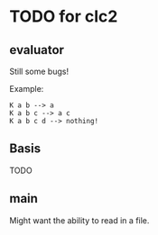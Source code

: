 # TODO for clc2

## evaluator

Still some bugs!

Example:

```
K a b --> a
K a b c --> a c
K a b c d --> nothing!
```

## Basis

TODO

## main

Might want the ability to read in a file.
